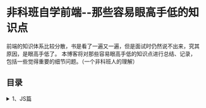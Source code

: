 # 非科班自学前端--那些容易眼高手低的知识点
前端的知识体系比较分散，书是看了一遍又一遍，但是面试时仍然说不出来，究其原因，是眼高手低了。
本博客将对那些容易眼高手低的知识点进行总结、记录，包括一些觉得重要的细节问题。（一个非科班人的理解）
## 目录
<details>
<summary>1、JS篇</summary>
  
1.1 [对象的创建和继承](https://github.com/IamHuadong/blogs/issues/1)
</details>

